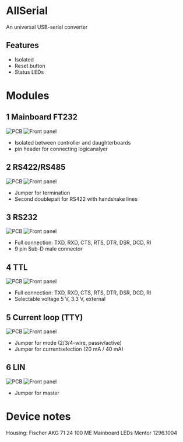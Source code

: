 # AllSerial
An universal USB-serial converter

## Features
- Isolated
- Reset button
- Status LEDs

# Modules
## 1 Mainboard FT232
![PCB](./1_MAIN/PCB.png)
![Front panel](./1_Main/FRONT.svg)
* Isolated between controller and daughterboards
* pin header for connecting logicanalyer

## 2 RS422/RS485
![PCB](./2_RS485_RS422/PCB.png)
![Front panel](./2_RS422_485/FRONT.svg)
* Jumper for termination
* Second doublepait for RS422 with handshake lines

## 3 RS232
![PCB](./3_RS232/PCB.png)
![Front panel](./3_RS232/FRONT..svg)
* Full connection: TXD, RXD, CTS, RTS, DTR, DSR, DCD, RI
* 9 pin Sub-D male connector

## 4 TTL
![PCB](./4_TTL/PCB.png)
![Front panel](./4_TTL/FRONT.svg)
* Full connection: TXD, RXD, CTS, RTS, DTR, DSR, DCD, RI
* Selectable voltage 5 V, 3.3 V, external

## 5 Current loop (TTY)
![PCB](./PCB/5_TTY.png)
![Front panel](./5_TTY/FRONT.svg)
* Jumper for mode (2/3/4-wire, passiv/active)
* Jumper for currentselection (20 mA / 40 mA)

## 6 LIN
![PCB](./PCB/6_LIN.png)
![Front panel](./6_LIN/FRONT.svg)
* Jumper for master

# Device notes
Housing: Fischer AKG 71 24 100 ME
Mainboard LEDs Mentor 1296.1004
